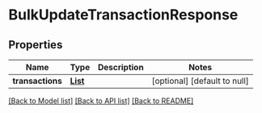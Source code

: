 # BulkUpdateTransactionResponse
## Properties

| Name | Type | Description | Notes |
|------------ | ------------- | ------------- | -------------|
| **transactions** | [**List**](PlaidAccountTransaction.md) |  | [optional] [default to null] |

[[Back to Model list]](../README.md#documentation-for-models) [[Back to API list]](../README.md#documentation-for-api-endpoints) [[Back to README]](../README.md)


